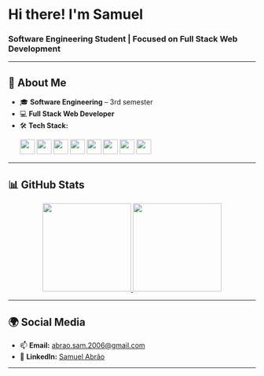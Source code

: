 # **Hi there! I'm Samuel**  
### **Software Engineering Student | Focused on Full Stack Web Development**

---

## 🚀 **About Me**  
- 🎓 **Software Engineering** – 3rd semester  
- 💻 **Full Stack Web Developer**  
- 🛠️ **Tech Stack:**  
   <p align="left">
       <img src="https://img.shields.io/badge/-JavaScript-333333?style=flat&logo=javascript" height="30"/>
       <img src="https://img.shields.io/badge/-Node.js-333333?style=flat&logo=node.js" height="30"/>
       <img src="https://img.shields.io/badge/-React-333333?style=flat&logo=react" height="30"/>
       <img src="https://img.shields.io/badge/-HTML-333333?style=flat&logo=html5" height="30"/>
       <img src="https://img.shields.io/badge/-CSS-333333?style=flat&logo=css3&logoColor=1572B6" height="30"/>
       <img src="https://img.shields.io/badge/-Python-333333?style=flat&logo=python" height="30"/>
       <img src="https://img.shields.io/badge/-Flask-333333?style=flat&logo=flask" height="30"/>
       <img src="https://img.shields.io/badge/-Git-333333?style=flat&logo=git" height="30"/>
   </p>

---

## 📊 **GitHub Stats**  

<div align="center"> 
  <a href="https://github.com/samuka7abr"> 
    <img height="180em" src="https://github-readme-stats.vercel.app/api?username=samuka7abr&show_icons=true&theme=dark&count_private=true"/> 
    <img height="180em" src="https://github-readme-stats.vercel.app/api/top-langs/?username=samuka7abr&layout=compact&exclude_repo=Modelagem-E-Programacao-Estatistica-&theme=dark"/>

  </a> 
</div>

---

## 🌍 **Social Media**  
- 📫 **Email:** [abrao.sam.2006@gmail.com](mailto:abrao.sam.2006@gmail.com)  
- 💼 **LinkedIn:** [Samuel Abrão](https://www.linkedin.com/in/samuel-abr%C3%A3o-0655a12ba/)  

---
